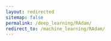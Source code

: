 ```yaml
---
layout: redirected
sitemap: false
permalink: /deep_learning/RAdam/
redirect_to: /machine_learning/RAdam/
---
```

